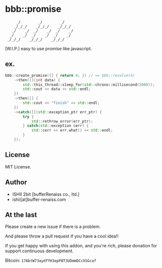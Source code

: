 # bbb::promise

```
     _/        _/        _/
    _/_/_/    _/_/_/    _/_/_/
   _/    _/  _/    _/  _/    _/
  _/    _/  _/    _/  _/    _/
 _/_/_/    _/_/_/    _/_/_/
```

[W.I.P.] easy to use promise like javascript.

## ex.

```cpp
bbb::create_promise([] { return 4; }) // == bbb::resolve(4)
    ->then([](int data) {
        std::this_thread::sleep_for(std::chrono::millisecond(5000));
        std::cout << data << std::endl;
	})
    ->then([] {
        std::cout << "finish" << std::endl;
    })
    ->catch([](std::exception_ptr err_ptr) {
        try {
	        std::rethrow_error(err_ptr);
        } catch(std::exception &err) {
            std::cerr << err.what() << std::endl;
        }
    });
```



## License

MIT License.

## Author

* ISHII 2bit [bufferRenaiss co., ltd.]
* ishii[at]buffer-renaiss.com

## At the last

Please create a new issue if there is a problem.

And please throw a pull request if you have a cool idea!!

If you get happy with using this addon, and you're rich, please donation for support continuous development.

Bitcoin: `17AbtW73aydfYH3epP8T3UDmmDCcXSGcaf`